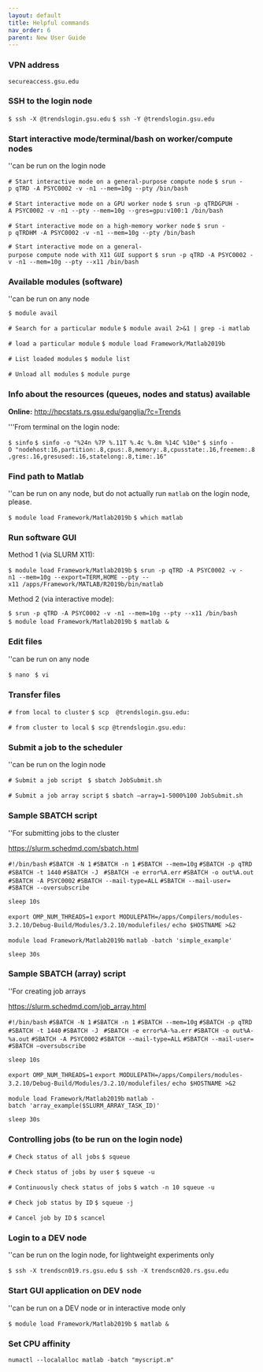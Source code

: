 ```yaml
---
layout: default
title: Helpful commands
nav_order: 6
parent: New User Guide
---
```

### VPN address

`secureaccess.gsu.edu`

### SSH to the login node

`$ ssh -X `<CampusID>`@trendslogin.gsu.edu`
`$ ssh -Y `<CampusID>`@trendslogin.gsu.edu`

### Start interactive mode/terminal/bash on worker/compute nodes

''can be run on the login node

`# Start interactive mode on a general-purpose compute node`
`$ srun -p qTRD -A PSYC0002 -v -n1 --mem=10g --pty /bin/bash    `

`# Start interactive mode on a GPU worker node`
`$ srun -p qTRDGPUH -A PSYC0002 -v -n1 --pty --mem=10g --gres=gpu:v100:1 /bin/bash`

`# Start interactive mode on a high-memory worker node`
`$ srun -p qTRDHM -A PSYC0002 -v -n1 --mem=10g --pty /bin/bash`

`# Start interactive mode on a general-purpose compute node with X11 GUI support`
`$ srun -p qTRD -A PSYC0002 -v -n1 --mem=10g --pty --x11 /bin/bash`

### Available modules (software)

''can be run on any node

`$ module avail`

`# Search for a particular module`
`$ module avail 2>&1 | grep -i matlab`

`# load a particular module`
`$ module load Framework/Matlab2019b`

`# List loaded modules`
`$ module list`

`# Unload all modules`
`$ module purge`

### Info about the resources (queues, nodes and status) available

**Online:** <http://hpcstats.rs.gsu.edu/ganglia/?c=Trends>

'''From terminal on the login node:

`$ sinfo`
`$ sinfo -o "%24n %7P %.11T %.4c %.8m %14C %10e"`
`$ sinfo -O "nodehost:16,partition:.8,cpus:.8,memory:.8,cpusstate:.16,freemem:.8,gres:.16,gresused:.16,statelong:.8,time:.16"`

### Find path to Matlab

''can be run on any node, but do not actually run `matlab` on the login
node, please.

`$ module load Framework/Matlab2019b`
`$ which matlab`

### Run software GUI

Method 1 (via SLURM X11):

`$ module load Framework/Matlab2019b`
`$ srun -p qTRD -A PSYC0002 -v -n1 --mem=10g --export=TERM,HOME --pty --x11 /apps/Framework/MATLAB/R2019b/bin/matlab`

Method 2 (via interactive mode):

`$ srun -p qTRD -A PSYC0002 -v -n1 --mem=10g --pty --x11 /bin/bash `
`$ module load Framework/Matlab2019b`
`$ matlab &`

### Edit files

''can be run on any node

`$ nano `<filename>
`$ vi `<filename>

### Transfer files

`# from local to cluster`
`$ scp `<local path to file>` `<campusID>`@trendslogin.gsu.edu:`<server path>

`# from cluster to local`
`$ scp `<campusID>`@trendslogin.gsu.edu:`<server path>` `<local path to file>

### Submit a job to the scheduler

''can be run on the login node

`# Submit a job script `
`$ sbatch JobSubmit.sh`

`# Submit a job array script`
`$ sbatch –array=1-5000%100 JobSubmit.sh`

### Sample SBATCH script

''For submitting jobs to the cluster

<https://slurm.schedmd.com/sbatch.html>

`#!/bin/bash`
`#SBATCH -N 1`
`#SBATCH -n 1`
`#SBATCH --mem=10g`
`#SBATCH -p qTRD`
`#SBATCH -t 1440`
`#SBATCH -J `<job name>
`#SBATCH -e error%A.err`
`#SBATCH -o out%A.out`
`#SBATCH -A PSYC0002`
`#SBATCH --mail-type=ALL`
`#SBATCH --mail-user=`<email address>
`#SBATCH --oversubscribe`

`sleep 10s`

`export OMP_NUM_THREADS=1`
`export MODULEPATH=/apps/Compilers/modules-3.2.10/Debug-Build/Modules/3.2.10/modulefiles/`
`echo $HOSTNAME >&2`

`module load Framework/Matlab2019b`
`matlab -batch 'simple_example'`

`sleep 30s`

### Sample SBATCH (array) script

''For creating job arrays

<https://slurm.schedmd.com/job_array.html>

`#!/bin/bash`
`#SBATCH -N 1`
`#SBATCH -n 1`
`#SBATCH --mem=10g`
`#SBATCH -p qTRD`
`#SBATCH -t 1440`
`#SBATCH -J `<job name>
`#SBATCH -e error%A-%a.err`
`#SBATCH -o out%A-%a.out`
`#SBATCH -A PSYC0002`
`#SBATCH --mail-type=ALL`
`#SBATCH --mail-user=`<email address>
`#SBATCH –oversubscribe`

`sleep 10s`

`export OMP_NUM_THREADS=1`
`export MODULEPATH=/apps/Compilers/modules-3.2.10/Debug-Build/Modules/3.2.10/modulefiles/`
`echo $HOSTNAME >&2`

`module load Framework/Matlab2019b`
`matlab -batch 'array_example($SLURM_ARRAY_TASK_ID)'`

`sleep 30s`

### Controlling jobs (to be run on the login node)

`# Check status of all jobs`
`$ squeue`

`# Check status of jobs by user`
`$ squeue -u `<campusID>

`# Continuously check status of jobs`
`$ watch -n 10 squeue -u `<campusID>

`# Check job status by ID`
`$ squeue -j `<jobID>

`# Cancel job by ID`
`$ scancel `<jobID>

### Login to a DEV node

''can be run on the login node, for lightweight experiments only

`$ ssh -X trendscn019.rs.gsu.edu`
`$ ssh -X trendscn020.rs.gsu.edu`

### Start GUI application on DEV node

''can be run on a DEV node or in interactive mode only

`$ module load Framework/Matlab2019b`
`$ matlab &`

### Set CPU affinity

`numactl --localalloc matlab -batch "myscript.m"`